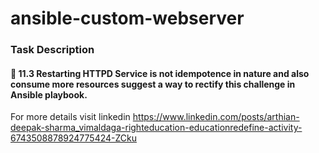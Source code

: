 # ansible-custom-webserver

### Task Description

#### 🔰 11.3  Restarting HTTPD Service is not idempotence in nature and also consume more resources suggest a way to rectify this challenge in Ansible playbook.

For more details visit linkedin https://www.linkedin.com/posts/arthian-deepak-sharma_vimaldaga-righteducation-educationredefine-activity-6743508878924775424-ZCku
